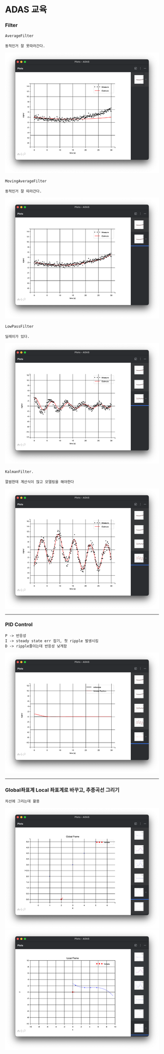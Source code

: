 # ADAS 교육

### Filter
    AverageFilter
    
    동적인거 잘 못따라간다.
![img.png](img.png)

    MovingAverageFilter

    동적인거 잘 따라간다.
![img_1.png](img_1.png)
    
    LowPassFilter

    딜레이가 있다. 
![img_2.png](img_2.png)

    KalmanFilter.

    깔쌈한데 계산식이 많고 모델링을 해야한다
![img_3.png](img_3.png)

----------

### PID Control
    P -> 반응성
    I -> steady state err 잡기, 첫 ripple 발생시킴
    D -> ripple줄이는데 반응성 낮게함
![img_4.png](img_4.png)

----------

### Global좌표계 Local 좌표계로 바꾸고, 추종곡선 그리기 
    차선에 그리는데 활용 
![img_5.png](img_5.png)
![img_6.png](img_6.png)